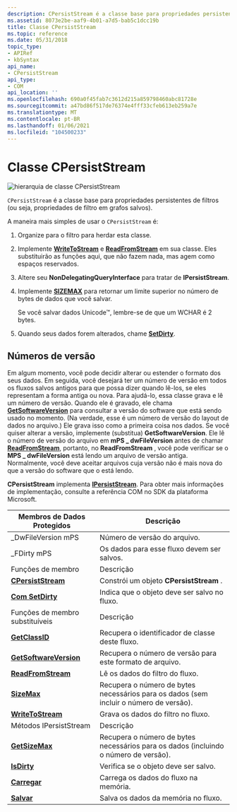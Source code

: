 ```yaml
---
description: CPersistStream é a classe base para propriedades persistentes de filtros (ou seja, propriedades de filtro em grafos salvos).
ms.assetid: 8073e2be-aaf9-4b01-a7d5-bab5c1dcc19b
title: Classe CPersistStream
ms.topic: reference
ms.date: 05/31/2018
topic_type:
- APIRef
- kbSyntax
api_name:
- CPersistStream
api_type:
- COM
api_location: ''
ms.openlocfilehash: 690a0f45fab7c3612d215a859798460abc81728e
ms.sourcegitcommit: a47bd86f517de76374e4fff33cfeb613eb259a7e
ms.translationtype: MT
ms.contentlocale: pt-BR
ms.lasthandoff: 01/06/2021
ms.locfileid: "104500233"
---
```

# <a name="cpersiststream-class"></a>Classe CPersistStream

![hierarquia de classe CPersistStream](images/pstrm01.png)

`CPersistStream` é a classe base para propriedades persistentes de filtros (ou seja, propriedades de filtro em grafos salvos).

A maneira mais simples de usar o `CPersistStream` é:

1.  Organize para o filtro para herdar esta classe.
2.  Implemente [**WriteToStream**](cpersiststream-writetostream.md) e [**ReadFromStream**](cpersiststream-readfromstream.md) em sua classe. Eles substituirão as funções aqui, que não fazem nada, mas agem como espaços reservados.
3.  Altere seu **NonDelegatingQueryInterface** para tratar de **IPersistStream**.
4.  Implemente [**SIZEMAX**](cpersiststream-sizemax.md) para retornar um limite superior no número de bytes de dados que você salvar.

    Se você salvar dados Unicode™, lembre-se de que um WCHAR é 2 bytes.

5.  Quando seus dados forem alterados, chame [**SetDirty**](cpersiststream-setdirty.md).

## <a name="version-numbers"></a>Números de versão

Em algum momento, você pode decidir alterar ou estender o formato dos seus dados. Em seguida, você desejará ter um número de versão em todos os fluxos salvos antigos para que possa dizer quando lê-los, se eles representam a forma antiga ou nova. Para ajudá-lo, essa classe grava e lê um número de versão. Quando ele é gravado, ele chama [**GetSoftwareVersion**](cpersiststream-getsoftwareversion.md) para consultar a versão do software que está sendo usado no momento. (Na verdade, esse é um número de versão do layout de dados no arquivo.) Ele grava isso como a primeira coisa nos dados. Se você quiser alterar a versão, implemente (substitua) **GetSoftwareVersion**. Ele lê o número de versão do arquivo em **mPS \_ dwFileVersion** antes de chamar [**ReadFromStream**](cpersiststream-readfromstream.md), portanto, no **ReadFromStream** , você pode verificar se o **MPS \_ dwFileVersion** está lendo um arquivo de versão antiga. Normalmente, você deve aceitar arquivos cuja versão não é mais nova do que a versão do software que o está lendo.

**CPersistStream** implementa [**IPersistStream**](/windows/desktop/api/objidl/nn-objidl-ipersiststream). Para obter mais informações de implementação, consulte a referência COM no SDK da plataforma Microsoft.



| Membros de Dados Protegidos                                          | Descrição                                                                   |
|-----------------------------------------------------------------|-------------------------------------------------------------------------------|
| \_DwFileVersion mPS                                              | Número de versão do arquivo.                                                   |
| \_FDirty mPS                                                     | Os dados para esse fluxo devem ser salvos.                                           |
| Funções de membro                                                | Descrição                                                                   |
| [**CPersistStream**](cpersiststream-cpersiststream.md)         | Constrói um objeto **CPersistStream** .                                       |
| [**Com SetDirty**](cpersiststream-setdirty.md)                     | Indica que o objeto deve ser salvo no fluxo.                        |
| Funções de membro substituíveis                                    | Descrição                                                                   |
| [**GetClassID**](cpersiststream-getclassid.md)                 | Recupera o identificador de classe deste fluxo.                                |
| [**GetSoftwareVersion**](cpersiststream-getsoftwareversion.md) | Recupera o número de versão para este formato de arquivo.                            |
| [**ReadFromStream**](cpersiststream-readfromstream.md)         | Lê os dados do filtro do fluxo.                                      |
| [**SizeMax**](cpersiststream-sizemax.md)                       | Recupera o número de bytes necessários para os dados (sem incluir o número de versão). |
| [**WriteToStream**](cpersiststream-writetostream.md)           | Grava os dados do filtro no fluxo.                                       |
| Métodos IPersistStream                                          | Descrição                                                                   |
| [**GetSizeMax**](cpersiststream-getsizemax.md)                 | Recupera o número de bytes necessários para os dados (incluindo o número de versão).     |
| [**IsDirty**](cpersiststream-isdirty.md)                       | Verifica se o objeto deve ser salvo.                                           |
| [**Carregar**](cpersiststream-load.md)                             | Carrega os dados do fluxo na memória.                                   |
| [**Salvar**](cpersiststream-save.md)                             | Salva os dados da memória no fluxo.                                     |



 

 

 
